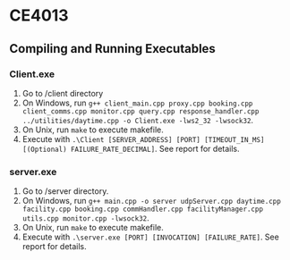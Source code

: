 # CE4013

## Compiling and Running Executables

### Client.exe
1. Go to /client directory
2. On Windows, run `g++ client_main.cpp proxy.cpp booking.cpp client_comms.cpp monitor.cpp query.cpp response_handler.cpp ../utilities/daytime.cpp -o Client.exe -lws2_32 -lwsock32`.
3. On Unix, run `make` to execute makefile.
4. Execute with `.\Client [SERVER_ADDRESS] [PORT] [TIMEOUT_IN_MS] [(Optional) FAILURE_RATE_DECIMAL]`. See report for details.

### server.exe
1. Go to /server directory.
2. On Windows, run `g++ main.cpp -o server udpServer.cpp daytime.cpp facility.cpp booking.cpp commHandler.cpp facilityManager.cpp utils.cpp monitor.cpp -lwsock32`.
3. On Unix, run `make` to execute makefile.
4. Execute with `.\server.exe [PORT] [INVOCATION] [FAILURE_RATE]`. See report for details.
